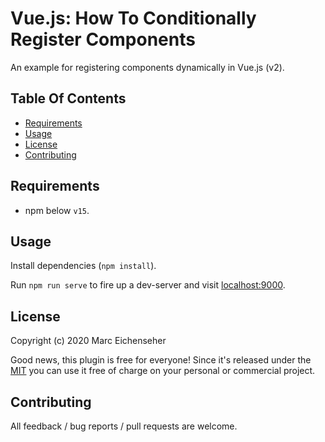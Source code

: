 # Vue.js: How To Conditionally Register Components

An example for registering components dynamically in Vue.js (v2).

## Table Of Contents

* [Requirements](#requirements)
* [Usage](#usage)
* [License](#license)
* [Contributing](#contributing)

## Requirements

- npm below `v15`.

## Usage

Install dependencies (`npm install`).


Run `npm run serve` to fire up a dev-server and visit [localhost:9000](https://localhost:9000).

## License

Copyright (c) 2020 Marc Eichenseher

Good news, this plugin is free for everyone! Since it's released under the [MIT](LICENSE) you can use it free of charge on your personal or commercial project.

## Contributing

All feedback / bug reports / pull requests are welcome.
